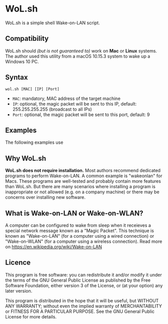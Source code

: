 # WoL.sh
WoL.sh is a simple shell Wake-on-LAN script.

## Compatibility
WoL.sh should *(but is not guaranteed to)* work on __Mac__ or __Linux__ systems.  The author used this utility from a macOS 10.15.3 system to wake up a Windows 10 PC.

## Syntax
    wol.sh [MAC] [IP] [Port]
- `MAC`: mandatory, MAC address of the target machine
- `IP`: optional, the magic packet will be sent to this IP, default: 255.255.255.255 (broadcast to all IPs)
- `Port`: optional, the magic packet will be sent to this port, default: 9

## Examples
The following examples use 
## Why WoL.sh
<b>WoL.sh does not require installation.</b>  Most authors recommend dedicated programs to perform Wake-on-LAN. A common example is "wakeonlan" for Macs.  These programs are well-tested and probably contain more features than WoL.sh.  But there are many scenarios where installing a program is inappropriate or not allowed (e.g. on a company machine) or there may be  concerns over installing new software.

## What is Wake-on-LAN or Wake-on-WLAN?
A computer can be configured to wake from sleep when it receieves a special network message known as a "Magic Packet".  This technique is known as "Wake-on-LAN" (for a computer using a wired connection) or "Wake-on-WLAN" (for a computer using a wireless connection).  Read more on https://en.wikipedia.org/wiki/Wake-on-LAN

## Licence
This program is free software: you can redistribute it and/or modify it under the terms of the GNU General Public License as published by the Free Software Foundation, either version 3 of the License, or (at your option) any later version.

This program is distributed in the hope that it will be useful, but WITHOUT ANY WARRANTY; without even the implied warranty of MERCHANTABILITY or FITNESS FOR A PARTICULAR PURPOSE. See the GNU General Public License for more details.
